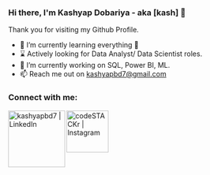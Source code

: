 ### Hi there, I'm Kashyap Dobariya - aka [kash] 👋

Thank you for visiting my Github Profile.

- 🌱 I’m currently learning everything 🤣
- ⌛ Actively looking for Data Analyst/ Data Scientist roles.
- 🌱 I’m currently working on SQL, Power BI, ML.
- 📫  Reach me out on kashyapbd7@gmail.com

### Connect with me:

[<img align="left" alt="kashyapbd7 | LinkedIn" width="115px" src="https://img.shields.io/badge/LinkedIn-0077B5?style=for-the-badge&logo=linkedin&logoColor=white" />][linkedin]
[<img align="left" alt="codeSTACKr | Instagram" width="85px" src="https://img.shields.io/badge/Gmail-D14836?style=for-the-badge&logo=gmail&logoColor=white" />][email]

<br />



[linkedin]: https://www.linkedin.com/in/kashyap-dobariya/
[email]: kashyapbd7@gmail.com
